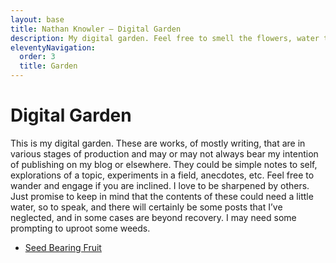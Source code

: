 ```yaml
---
layout: base
title: Nathan Knowler – Digital Garden
description: My digital garden. Feel free to smell the flowers, water the saplings, and uproot the weeds.
eleventyNavigation:
  order: 3
  title: Garden
---
```


# Digital Garden

This is my digital garden. These are works, of mostly writing, that are in
various stages of production and may or may not always bear my intention of
publishing on my blog or elsewhere. They could be simple notes to self,
explorations of a topic, experiments in a field, anecdotes, etc. Feel free to
wander and engage if you are inclined. I love to be sharpened by others. Just
promise to keep in mind that the contents of these could need a little water, so
to speak, and there will certainly be some posts that I’ve neglected, and in
some cases are beyond recovery. I may need some prompting to uproot some
weeds.

- [Seed Bearing Fruit](seed-bearing-fruit)
